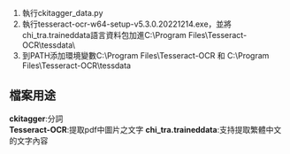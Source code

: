 1. 執行ckitagger_data.py  
2. 執行tesseract-ocr-w64-setup-v5.3.0.20221214.exe，並將chi_tra.traineddata語言資料包加進C:\Program Files\Tesseract-OCR\tessdata\  
3. 到PATH添加環境變數C:\Program Files\Tesseract-OCR 和 C:\Program Files\Tesseract-OCR\tessdata  

## 檔案用途  
**ckitagger**:分詞  
**Tesseract-OCR**:提取pdf中圖片之文字
**chi_tra.traineddata**:支持提取繁體中文的文字內容
